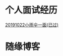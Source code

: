 # 个人面试经历
[20191022小雨伞一面(已过)](https://github.com/klzdy123/klzdy123.github.io/blob/master/20191022%E5%B0%8F%E9%9B%A8%E4%BC%9E%E4%B8%80%E9%9D%A2.md)
# 随缘博客

